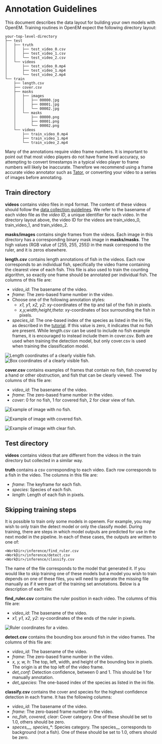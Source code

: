 # Annotation Guidelines

This document describes the data layout for building your own models with OpenEM. Training routines in OpenEM expect the following directory layout:

```shell
your-top-level-directory
├── test
│   ├── truth
│   │   ├── test_video_0.csv
│   │   ├── test_video_1.csv
│   │   └── test_video_2.csv
│   └── videos
│       ├── test_video_0.mp4
│       ├── test_video_1.mp4
│       └── test_video_2.mp4
└── train
    ├── length.csv
    ├── cover.csv
    ├── masks
    │   ├── images
    │   │   ├── 00000.jpg
    │   │   ├── 00001.jpg
    │   │   └── 00002.jpg
    │   └── masks
    │       ├── 00000.png
    │       ├── 00001.png
    │       └── 00002.png
    └── videos
        ├── train_video_0.mp4
        ├── train_video_1.mp4
        └── train_video_2.mp4
```

Many of the annotations require video frame numbers. It is important to point out that most video players do not have frame level accuracy, so attempting to convert timestamps in a typical video player to frame numbers will likely be inaccurate. Therefore we recommend using a frame accurate video annotator such as [Tator][Tator], or converting your video to a series of images before annotating.

## Train directory

**videos** contains video files in mp4 format. The content of these videos should follow the [data collection guidelines][CollectionGuidelines]. We refer to the basename of each video file as the *video ID*, a unique identifier for each video.  In the directory layout above, the video ID for the videos are train_video_0, train_video_1, and train_video_2.

**masks/images** contains single frames from the videos. Each image in this directory has a corresponding binary mask image in **masks/masks**. The high values (RGB value of [255, 255, 255]) in the mask correspond to the ruler, and it is zeros elsewhere.

**length.csv** contains length annotations of fish in the videos. Each row corresponds to an individual fish, specifically the video frame containing the clearest view of each fish. This file is also used to train the counting algorithm, so exactly one frame should be annotated per individual fish. The columns of this file are:

* *video_id*: The basename of the video.
* *frame*: The zero-based frame number in the video.
* Choose one of the following annotation styles:
  * *x1, y1, x2, y2*: xy-coordinates of the tip and tail of the fish in pixels.
  * *x,y,width,height,theta*: xy-coordinates of box surrounding the fish in pixels.
* *species_id*: The one-based index of the species as listed in the ini file, as described in the [tutorial][Tutorial]. If this value is zero, it indicates that no fish are present. While length.csv can be used to include no fish example frames, it is encouraged to instead include them in cover.csv. Both are used when training the detection model, but only cover.csv is used when training the classification model.

![Length coordinates of a clearly visible fish.](https://user-images.githubusercontent.com/7937658/49332082-acdd5d00-f574-11e8-8a7e-23a9f9dd1f1b.png)
![Box coordinates of a clearly visible fish.](https://user-images.githubusercontent.com/47112112/59935158-31ad9c80-941b-11e9-86b5-b0e0979b686e.png)

**cover.csv** contains examples of frames that contain no fish, fish covered by a hand or other obstruction, and fish that can be clearly viewed.  The columns of this file are:

* *video_id*: The basename of the video.
* *frame*: The zero-based frame number in the video.
* *cover*: 0 for no fish, 1 for covered fish, 2 for clear view of fish.

![Example of image with no fish.](https://user-images.githubusercontent.com/7937658/49332090-c54d7780-f574-11e8-985a-87ac99c56d8c.png)

![Example of image with covered fish.](https://user-images.githubusercontent.com/7937658/49332093-d4342a00-f574-11e8-8e52-6b2988aced75.png)

![Example of image with clear fish.](https://user-images.githubusercontent.com/7937658/49332096-e3b37300-f574-11e8-9e36-64ba90b0e17e.png)

## Test directory

**videos** contains videos that are different from the videos in the train directory but collected in a similar way.

**truth** contains a csv corresponding to each video. Each row corresponds to a fish in the video. The columns in this file are:

* *frame*: The keyframe for each fish.
* *species*: Species of each fish.
* *length*: Length of each fish in pixels.

## Skipping training steps

It is possible to train only some models in openem. For example, you may wish to only train the detect model or only the classify model. During training, there are steps in which model outputs are predicted for use in the next model in the pipeline. In each of these cases, the outputs are written to one of:

```shell
<WorkDir>/inference/find_ruler.csv
<WorkDir>/inference/detect.csv
<WorkDir>/inference/classify.csv
```

The name of the file corresponds to the model that generated it. If you would like to skip training one of these models but a model you wish to train depends on one of these files, you will need to generate the missing file manually as if it were part of the training set annotations. Below is a description of each file:

**find_ruler.csv** contains the ruler position in each video.  The columns of this file are:

* *video_id*: The basename of the video.
* *x1, y1, x2, y2*: xy-coordinates of the ends of the ruler in pixels.

![Ruler coordinates for a video.](https://user-images.githubusercontent.com/7937658/49332099-f6c64300-f574-11e8-89b2-b95e85d26b6e.png)

**detect.csv** contains the bounding box around fish in the video frames. The columns of this file are:

* *video_id*: The basename of the video.
* *frame*: The zero-based frame number in the video.
* *x, y, w, h*: The top, left, width, and height of the bounding box in pixels. The origin is at the top left of the video frame.
* *det_conf*: Detection confidence, between 0 and 1. This should be 1 for manually annotation.
* *det_species*: The one-based index of the species as listed in the ini file.

**classify.csv** contains the cover and species for the highest confidence detection in each frame. It has the following columns:

* *video_id*: The basename of the video.
* *frame*: The zero-based frame number in the video.
* *no_fish, covered, clear*: Cover category. One of these should be set to 1.0, others should be zero.
* *speces__, species_\**: Species category. The species__ corresponds to background (not a fish). One of these should be set to 1.0, others should be zero.

[Tator]: https://github.com/cvisionai/Tator/releases
[CollectionGuidelines]: ./data_collection.md
[Tutorial]: ./tutorial.md
